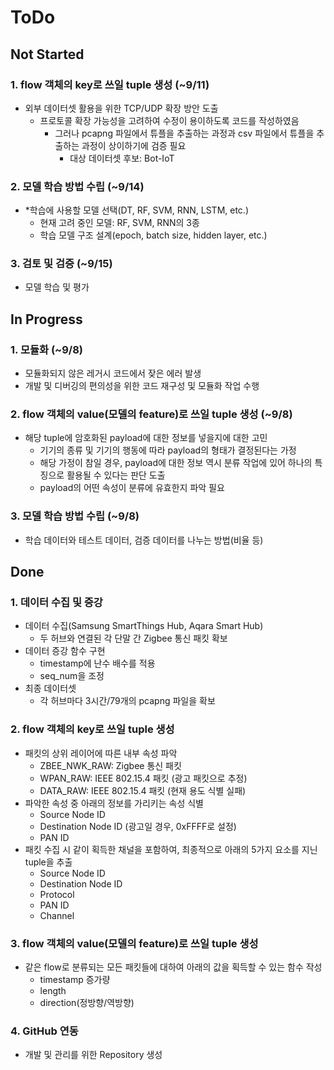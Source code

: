 # ToDo
## Not Started
### 1. flow 객체의 key로 쓰일 tuple 생성 (~9/11)
  * 외부 데이터셋 활용을 위한 TCP/UDP 확장 방안 도출
    * 프로토콜 확장 가능성을 고려하여 수정이 용이하도록 코드를 작성하였음
      * 그러나 pcapng 파일에서 튜플을 추출하는 과정과 csv 파일에서 튜플을 추출하는 과정이 상이하기에 검증 필요
        * 대상 데이터셋 후보: Bot-IoT

### 2. 모델 학습 방법 수립 (~9/14)
  * *학습에 사용할 모델 선택(DT, RF, SVM, RNN, LSTM, etc.)
    *  현재 고려 중인 모델: RF, SVM, RNN의 3종
    * 학습 모델 구조 설계(epoch, batch size, hidden layer, etc.)

### 3. 검토 및 검증 (~9/15)
  * 모델 학습 및 평가

## In Progress
### 1. 모듈화 (~9/8)
  * 모듈화되지 않은 레거시 코드에서 잦은 에러 발생
  * 개발 및 디버깅의 편의성을 위한 코드 재구성 및 모듈화 작업 수행
	
### 2. flow 객체의 value(모델의 feature)로 쓰일 tuple 생성 (~9/8)
  * 해당 tuple에 암호화된 payload에 대한 정보를 넣을지에 대한 고민
    * 기기의 종류 및 기기의 행동에 따라 payload의 형태가 결정된다는 가정
    * 해당 가정이 참일 경우, payload에 대한 정보 역시 분류 작업에 있어 하나의 특징으로 활용될 수 있다는 판단 도출
    * payload의 어떤 속성이 분류에 유효한지 파악 필요

### 3. 모델 학습 방법 수립 (~9/8)
  * 학습 데이터와 테스트 데이터, 검증 데이터를 나누는 방법(비율 등)

## Done
### 1. 데이터 수집 및 증강
  * 데이터 수집(Samsung SmartThings Hub, Aqara Smart Hub)
    * 두 허브와 연결된 각 단말 간 Zigbee 통신 패킷 확보
  * 데이터 증강 함수 구현
    * timestamp에 난수 배수를 적용
    * seq_num을 조정
  * 최종 데이터셋
    * 각 허브마다 3시간/79개의 pcapng 파일을 확보
	
### 2. flow 객체의 key로 쓰일 tuple 생성
  * 패킷의 상위 레이어에 따른 내부 속성 파악
    * ZBEE_NWK_RAW: Zigbee 통신 패킷
    * WPAN_RAW: IEEE 802.15.4 패킷 (광고 패킷으로 추정)
    * DATA_RAW: IEEE 802.15.4 패킷 (현재 용도 식별 실패)
  * 파악한 속성 중 아래의 정보를 가리키는 속성 식별
    * Source Node ID
    * Destination Node ID (광고일 경우, 0xFFFF로 설정)
    * PAN ID
  * 패킷 수집 시 같이 획득한 채널을 포함하여, 최종적으로 아래의 5가지 요소를 지닌 tuple을 추출
    * Source Node ID
    * Destination Node ID
    * Protocol
    * PAN ID
    * Channel

### 3. flow 객체의 value(모델의 feature)로 쓰일 tuple 생성
  * 같은 flow로 분류되는 모든 패킷들에 대하여 아래의 값을 획득할 수 있는 함수 작성
    * timestamp 증가량
	* length
	* direction(정방향/역방향)

### 4. GitHub 연동
  * 개발 및 관리를 위한 Repository 생성
